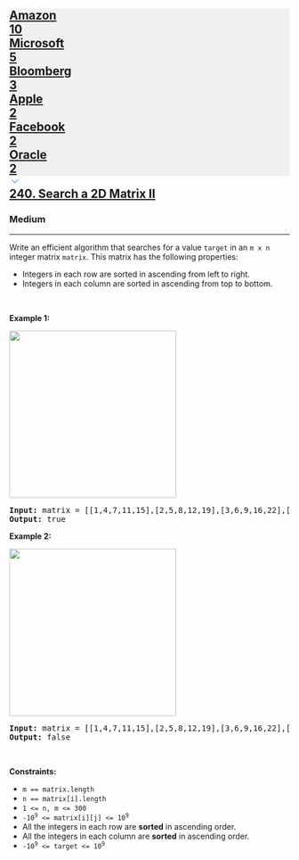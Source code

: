 <h2><a href="https://leetcode.com/problems/search-a-2d-matrix-ii/"><div id="big-omega-company-tags"><div id="big-omega-topbar"><div class="companyTagsContainer" style="overflow-x: scroll; flex-wrap: nowrap;"><div class="companyTagsContainer--tag" style="background-color: rgba(0, 10, 32, 0.05); --darkreader-inline-bgcolor: rgba(0, 8, 26, 0.05);" data-darkreader-inline-bgcolor=""><div>Amazon</div><div class="companyTagsContainer--tagOccurence">10</div></div><div class="companyTagsContainer--tag" style="background-color: rgba(0, 10, 32, 0.05); --darkreader-inline-bgcolor: rgba(0, 8, 26, 0.05);" data-darkreader-inline-bgcolor=""><div>Microsoft</div><div class="companyTagsContainer--tagOccurence">5</div></div><div class="companyTagsContainer--tag" style="background-color: rgba(0, 10, 32, 0.05); --darkreader-inline-bgcolor: rgba(0, 8, 26, 0.05);" data-darkreader-inline-bgcolor=""><div>Bloomberg</div><div class="companyTagsContainer--tagOccurence">3</div></div><div class="companyTagsContainer--tag" style="background-color: rgba(0, 10, 32, 0.05); --darkreader-inline-bgcolor: rgba(0, 8, 26, 0.05);" data-darkreader-inline-bgcolor=""><div>Apple</div><div class="companyTagsContainer--tagOccurence">2</div></div><div class="companyTagsContainer--tag" style="background-color: rgba(0, 10, 32, 0.05); --darkreader-inline-bgcolor: rgba(0, 8, 26, 0.05);" data-darkreader-inline-bgcolor=""><div>Facebook</div><div class="companyTagsContainer--tagOccurence">2</div></div><div class="companyTagsContainer--tag" style="background-color: rgba(0, 10, 32, 0.05); --darkreader-inline-bgcolor: rgba(0, 8, 26, 0.05);" data-darkreader-inline-bgcolor=""><div>Oracle</div><div class="companyTagsContainer--tagOccurence">2</div></div></div><div class="companyTagsContainer--chevron"><div><svg version="1.1" id="icon" xmlns="http://www.w3.org/2000/svg" xmlns:xlink="http://www.w3.org/1999/xlink" x="0px" y="0px" viewBox="0 0 32 32" fill="#4087F1" xml:space="preserve" style="width: 20px; --darkreader-inline-fill: #4aa0f2;" data-darkreader-inline-fill=""><polygon points="16,22 6,12 7.4,10.6 16,19.2 24.6,10.6 26,12 "></polygon><rect id="_x3C_Transparent_Rectangle_x3E_" class="st0" fill="none" width="32" height="32"></rect></svg></div></div></div></div>240. Search a 2D Matrix II</a></h2><h3>Medium</h3><hr><div><p>Write an efficient algorithm that searches for a value <code>target</code> in an <code>m x n</code> integer matrix <code>matrix</code>. This matrix has the following properties:</p>

<ul>
	<li>Integers in each row are sorted in ascending from left to right.</li>
	<li>Integers in each column are sorted in ascending from top to bottom.</li>
</ul>

<p>&nbsp;</p>
<p><strong class="example">Example 1:</strong></p>
<img alt="" src="https://assets.leetcode.com/uploads/2020/11/24/searchgrid2.jpg" style="width: 300px; height: 300px;">
<pre><strong>Input:</strong> matrix = [[1,4,7,11,15],[2,5,8,12,19],[3,6,9,16,22],[10,13,14,17,24],[18,21,23,26,30]], target = 5
<strong>Output:</strong> true
</pre>

<p><strong class="example">Example 2:</strong></p>
<img alt="" src="https://assets.leetcode.com/uploads/2020/11/24/searchgrid.jpg" style="width: 300px; height: 300px;">
<pre><strong>Input:</strong> matrix = [[1,4,7,11,15],[2,5,8,12,19],[3,6,9,16,22],[10,13,14,17,24],[18,21,23,26,30]], target = 20
<strong>Output:</strong> false
</pre>

<p>&nbsp;</p>
<p><strong>Constraints:</strong></p>

<ul>
	<li><code>m == matrix.length</code></li>
	<li><code>n == matrix[i].length</code></li>
	<li><code>1 &lt;= n, m &lt;= 300</code></li>
	<li><code>-10<sup>9</sup> &lt;= matrix[i][j] &lt;= 10<sup>9</sup></code></li>
	<li>All the integers in each row are <strong>sorted</strong> in ascending order.</li>
	<li>All the integers in each column are <strong>sorted</strong> in ascending order.</li>
	<li><code>-10<sup>9</sup> &lt;= target &lt;= 10<sup>9</sup></code></li>
</ul>
</div>